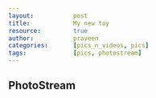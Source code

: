 ```yaml
---
layout:           post
title:            My new toy
resource:         true
author:           praveen
categories:       [pics_n_videos, pics]
tags:             [pics, photostream]
---
```


## PhotoStream

<div style="margin:auto; max-width:700px;">
    <div id="flickr_gal_ferrari"></div>
</div>

<link href="/js/nanoGallery/css/nanogallery.css" rel="stylesheet" type="text/css">
<link href="/js/nanoGallery/css/themes/clean/nanogallery_clean.css" rel="stylesheet" type="text/css">
<link href="/js/nanoGallery/css/themes/light/nanogallery_light.css" rel="stylesheet" type="text/css">

<script src="//ajax.googleapis.com/ajax/libs/jquery/2.1.1/jquery.min.js"></script>
<script type="text/javascript" src="/js/nanoGallery/third.party/transit/jquery.transit.min.js"></script>
<script type="text/javascript" src="/js/nanoGallery/third.party/imagesloaded/imagesloaded.pkgd.min.js"></script>
<script type="text/javascript" src="/js/nanoGallery/jquery.nanogallery.min.js"></script>
<script type="text/javascript">
    jQuery("#flickr_gal_ferrari").nanoGallery({
        userID: '65476175@N02',
        photoset: '72157645836275676',
        kind: 'flickr',
        thumbnailWidth: 'auto',
        thumbnailHeight: 180,
        viewerDisplayLogo: false,
        locationHash: false,
        //thumbnailDisplayInterval: 0,
        //thumbnailDisplayTransition: false,
        thumbnailHoverEffect: [{'name':'imageScale150','duration':300},{'name':'borderDarker'}],
        thumbnailLabel: {display:false, position:'onBottom', descriptionMaxLength:20, size:'9px' },
        theme: 'light',
        colorScheme: 'light'
    });
</script>


